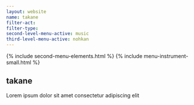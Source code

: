```yaml
---
layout: website
name: takane 
filter-act: 
filter-type: 
second-level-menu-active: music
third-level-menu-active: nohkan
---
```


{% include second-menu-elements.html %}
{% include menu-instrument-small.html %}

<main class="page-content">
  <div class="text-container">
    <h2>takane</h2>
    <p>Lorem ipsum dolor sit amet consectetur adipiscing elit</p>
  </div>
</main>
